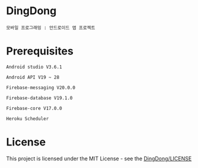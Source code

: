 # DingDong
    모바일 프로그래밍 : 안드로이드 앱 프로젝트
# Prerequisites
    Android studio V3.6.1
    
    Android API V19 ~ 28
    
    Firebase-messaging V20.0.0
    
    Firebase-database V19.1.0
    
    Firebase-core V17.0.0
    
    Heroku Scheduler
# License
This project is licensed under the MIT License - see the [DingDong/LICENSE](LICENSE)
